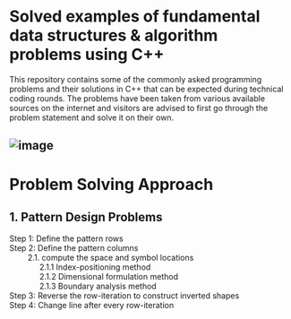 # Solved examples of fundamental data structures & algorithm problems using C++
This repository contains some of the commonly asked programming problems and their solutions in C++ that can be expected during technical coding rounds. The problems have been taken from various available sources on the internet and visitors are advised to first go through the problem statement and solve it on their own.

![image](https://user-images.githubusercontent.com/80598737/162000725-4c5a7dfa-f5e8-49bb-a53e-bd6a55c8df59.png)
---
# Problem Solving Approach
## 1. Pattern Design Problems
Step 1: Define the pattern rows <br/>
Step 2: Define the pattern columns <br/>
&ensp; &ensp; &ensp; 2.1. compute the space and symbol locations <br/>
&emsp; &emsp; &emsp; 2.1.1 Index-positioning method <br/>
&emsp; &emsp; &emsp; 2.1.2 Dimensional formulation method <br/>
&emsp; &emsp; &emsp; 2.1.3 Boundary analysis method <br/>
Step 3: Reverse the row-iteration to construct inverted shapes <br/>
Step 4: Change line after every row-iteration
